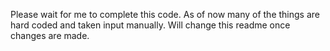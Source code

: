 Please wait for me to complete this code. As of now many of the things are hard coded and taken input manually. Will change this readme once changes are made.
